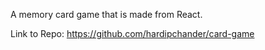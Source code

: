 A memory card game that is made from React.

Link to Repo: https://github.com/hardipchander/card-game
